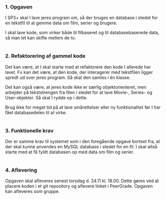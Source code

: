 ### **1. Opgaven** <br>

I SP3+ skal I lave jeres program om, så der bruges en database i stedet for en tekstfil
til at gemme data om film, serier og brugere.<br>

I skal lave kode, som virker både til filbaseret og til databasebaserede data, så man
let kan skifte mellem de to.<br>
<br>
### **2. Refaktorering af gammel kode** <br>

Det kan være, at I skal starte med at refaktorere den kode I allerede har lavet. Fx kan
det være, at den kode, der interagerer med tekstfilen ligger spredt ud over jeres
program. Så skal den samles i én klasse.<br>

Det kan også være, at jeres kode ikke er særlig objektorienteret, men arbejder på
tekststrengen fra filen i stedet for at lave Movie-, Series- og User-objekter. Så skal I
rydde op i dette.<br>

Brug ikke for meget tid på at lave smårettelser eller ny funktionalitet før I har fået
databasedelen til at virke.<br>
<br>
### **3. Funktionelle krav** <br>

Der er samme krav til systemet som i den foregående opgave bortset fra, at der skal
kunne anvendes en MySQL database i stedet for en fil. I skal altså starte med at få
fyldt databasen op med data om film og serier.<br>
<br>
### **4. Aflevering** <br>

Opgaven skal afleveres senest torsdag d. 24.11 kl. 18.00. Dette gøres ved at placere
koden i et git repository og aflevere linket i PeerGrade. Opgaven kan afleveres som
gruppe.<br>
